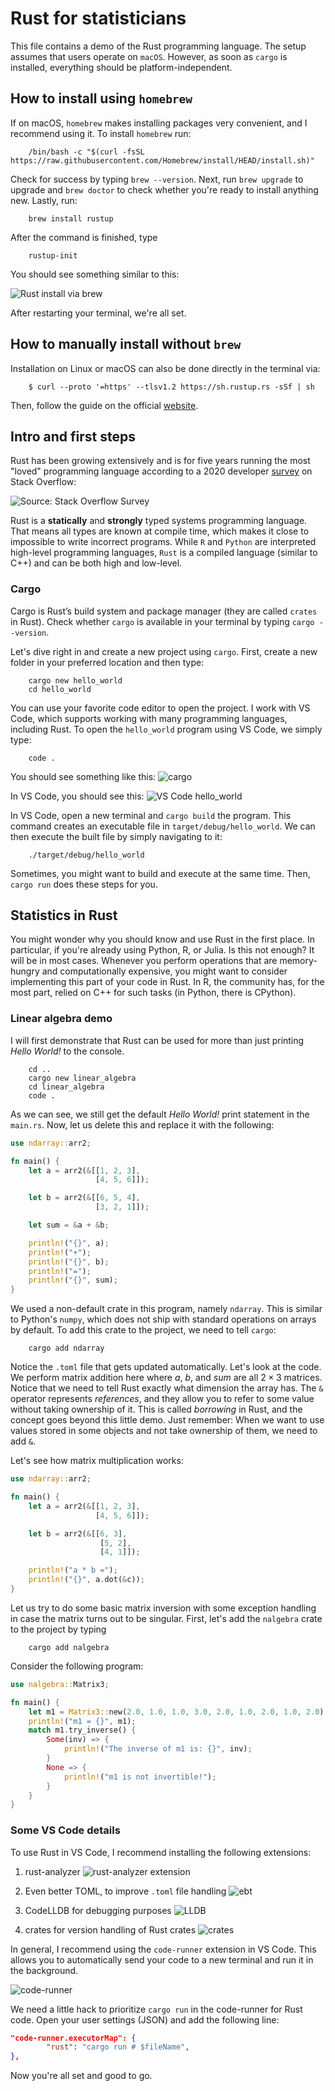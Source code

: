 # Rust for statisticians

This file contains a demo of the Rust programming language. The setup assumes that users operate on `macOS`. However, as soon as `cargo` is installed, everything should be platform-independent.

## How to install using `homebrew`

If on macOS, `homebrew` makes installing packages very convenient, and I recommend using it. To install `homebrew` run:

        /bin/bash -c "$(curl -fsSL https://raw.githubusercontent.com/Homebrew/install/HEAD/install.sh)"

Check for success by typing `brew --version`. Next, run `brew upgrade` to upgrade and `brew doctor` to check whether you're ready to install anything new. Lastly, run:

        brew install rustup

After the command is finished, type

        rustup-init

You should see something similar to this:

![Rust install via brew](resources/01_setup_brew.png)

After restarting your terminal, we're all set.

## How to manually install without `brew`

Installation on Linux or macOS can also be done directly in the terminal via:

        $ curl --proto '=https' --tlsv1.2 https://sh.rustup.rs -sSf | sh

Then, follow the guide on the official [website](https://doc.rust-lang.org/book/ch01-01-installation.html).

## Intro and first steps

Rust has been growing extensively and is for five years running the most "loved" programming language according to a 2020 developer [survey](https://insights.stackoverflow.com/survey/2020?utm_source=thenewstack&utm_medium=website&utm_content=inline-mention&utm_campaign=platform#technology-most-loved-dreaded-and-wanted-languages-loved) on  Stack Overflow:

![Source: Stack Overflow Survey](resources/07_stack_survey.png)

Rust is a **statically** and **strongly** typed systems programming language. That means all types are known at compile time, which makes it close to impossible to write incorrect programs. While `R` and `Python` are interpreted high-level programming languages, `Rust` is a compiled language (similar to C++) and can be both high and low-level.

### Cargo

Cargo is Rust’s build system and package manager (they are called `crates` in Rust).
Check whether `cargo` is available in your terminal by typing `cargo --version`.

Let's dive right in and create a new project using `cargo`. First, create a new folder in your preferred location and then type:

        cargo new hello_world
        cd hello_world

You can use your favorite code editor to open the project. I work with VS Code, which supports working with many programming languages, including Rust. To open the `hello_world` program using VS Code, we simply type:

        code .

You should see something like this:
![cargo](resources/02_setup_cargo.png)

In VS Code, you should see this:
![VS Code hello_world](resources/08_vs_code_helloworld.png)

In VS Code, open a new terminal and `cargo build` the program. This command creates an executable file in `target/debug/hello_world`. We can then execute the built file by simply navigating to it:

        ./target/debug/hello_world

Sometimes, you might want to build and execute at the same time. Then, `cargo run` does these steps for you.

## Statistics in Rust

You might wonder why you should know and use Rust in the first place. In particular, if you're already using Python, R, or Julia. Is this not enough?
It will be in most cases. Whenever you perform operations that are memory-hungry and computationally expensive, you might want to consider implementing this
part of your code in Rust. In R, the community has, for the most part, relied on C++ for such tasks (in Python, there is CPython).

### Linear algebra demo

I will first demonstrate that Rust can be used for more than just printing *Hello World!* to the console.

        cd ..
        cargo new linear_algebra
        cd linear_algebra
        code .

As we can see, we still get the default *Hello World!* print statement in the `main.rs`. Now, let us delete this and replace it with the following:

```rust
use ndarray::arr2;

fn main() {
    let a = arr2(&[[1, 2, 3],
                   [4, 5, 6]]);

    let b = arr2(&[[6, 5, 4],
                   [3, 2, 1]]);

    let sum = &a + &b;

    println!("{}", a);
    println!("+");
    println!("{}", b);
    println!("=");
    println!("{}", sum);
}
```

We used a non-default crate in this program, namely `ndarray`. This is similar to Python's `numpy`, which does not ship with standard operations on arrays by default. To add this crate to the project, we need to tell `cargo`:

        cargo add ndarray

Notice the `.toml` file that gets updated automatically. Let's look at the code. We perform matrix addition here where $a$, $b$, and $sum$ are all $2 \times 3$ matrices. Notice that we need to tell Rust exactly what dimension the array has. The `&` operator represents *references*, and they allow you to refer to some value without taking ownership of it. This is called *borrowing* in Rust, and the concept goes beyond this little demo. Just remember: When we want to use values stored in some objects and not take ownership of them, we need to add `&`.

Let's see how matrix multiplication works:

```rust
use ndarray::arr2;

fn main() {
    let a = arr2(&[[1, 2, 3],
                   [4, 5, 6]]);

    let b = arr2(&[[6, 3],
                    [5, 2],
                    [4, 1]]);

    println!("a * b =");
    println!("{}", a.dot(&c));
}

```

Let us try to do some basic matrix inversion with some exception handling in case the matrix turns out to be singular. First, let's add the `nalgebra` crate to the project by typing

        cargo add nalgebra

Consider the following program:

```rust
use nalgebra::Matrix3;

fn main() {
    let m1 = Matrix3::new(2.0, 1.0, 1.0, 3.0, 2.0, 1.0, 2.0, 1.0, 2.0); // row-wise construction
    println!("m1 = {}", m1);
    match m1.try_inverse() {
        Some(inv) => {
            println!("The inverse of m1 is: {}", inv);
        }
        None => {
            println!("m1 is not invertible!");
        }
    }
}
```

### Some VS Code details

To use Rust in VS Code, I recommend installing the following extensions:

1. rust-analyzer
![rust-analyzer extension](resources/03_rust_extension.png)

2. Even better TOML, to improve `.toml` file handling
![ebt](resources/04_toml_extension.png)

3. CodeLLDB for debugging purposes
![LLDB](resources/05_lldb_extension.png)

4. crates for version handling of Rust crates
![crates](resources/06_crates_extension.png)

In general, I recommend using the `code-runner` extension in VS Code. This allows you to automatically send your code to a new terminal and run it in the background.

![code-runner](resources/09_code_runner.png)

We need a little hack to prioritize `cargo run` in the code-runner for Rust code. Open your user settings (JSON) and add the following line:

```json
"code-runner.executorMap": {
        "rust": "cargo run # $fileName",
},
```
Now you're all set and good to go.